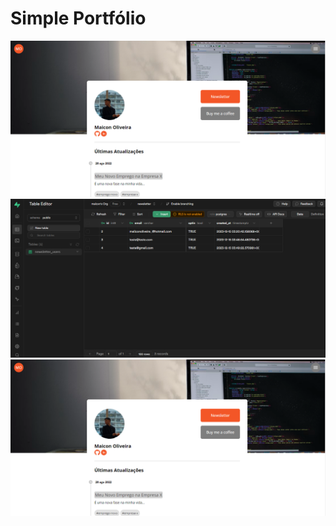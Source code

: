 # Simple Portfólio
![Home](/_data/assets/newsletter.png)
![Supabase](/_data/assets/supabase.png)
![Newsletter](/_data/assets/newsletter.png)
